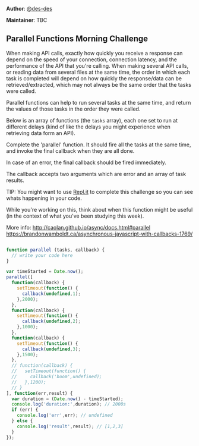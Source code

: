 **Author**: [@des-des](https://github.com/des-des)  

**Maintainer**: TBC
## Parallel Functions Morning Challenge

When making API calls, exactly how quickly you receive a response can depend on the speed of your connection, connection latency, and the performance of the API that you're calling.
When making several API calls, or reading data from several files at the same time, the order in which each task is completed will depend on how quickly the response/data can be retrieved/extracted, which may not always be the same order that the tasks were called.

Parallel functions can help to run several tasks at the same time, and return the values of those tasks in the order they were called.

Below is an array of functions (the ```tasks``` array), each one set to run at different delays (kind of like the delays you might experience when retrieving data form an API).

Complete the 'parallel' function. It should fire all the tasks at the same time, and invoke the final callback when they are all done.

In case of an error, the final callback should be fired immediately.

The callback accepts two arguments which are error and an array of task results.

TIP: You might want to use [Repl.it](https://repl.it/languages/javascript) to complete this challenge so you can see whats happening in your code.

While you're working on this, think about when this function might be useful (in the context of what you've been studying this week).

More info:
http://caolan.github.io/async/docs.html#parallel
https://brandonwamboldt.ca/asynchronous-javascript-with-callbacks-1769/


```js

function parallel (tasks, callback) {
  // write your code here
}

var timeStarted = Date.now();
parallel([
  function(callback) {
    setTimeout(function() {
      callback(undefined,1);
    },2000);
  },
  function(callback) {
    setTimeout(function() {
      callback(undefined,2);
    },1000);
  },
  function(callback) {
    setTimeout(function() {
      callback(undefined,3);
    },1500);
  },
  // function(callback) {
  //   setTimeout(function() {
  //     callback('boom',undefined);
  //   },1200);
  // }
], function(err,result) {
  var duration = (Date.now() - timeStarted);
  console.log('duration:',duration); // 2000s
  if (err) {
    console.log('err',err); // undefined
  } else {
    console.log('result',result); // [1,2,3]
  }
});

